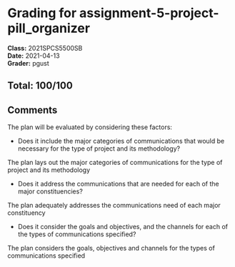 # Grading for assignment-5-project-pill_organizer
**Class:** 2021SPCS5500SB<br>
**Date:** 2021-04-13<br>
**Grader:** pgust

## Total: 100/100
## Comments

The plan will be evaluated by considering these factors:

* Does it include the major categories of communications that would be necessary for the type of project and its methodology?

The plan lays out the major categories of communications for the type of project and its methodology

* Does it address the communications that are needed for each of the major constituencies?

The plan adequately addresses the communications need of each major constituency

* Does it consider the goals and objectives, and the channels for each of the types of communications specified?

The plan considers the goals, objectives and channels for the types of communications specified
